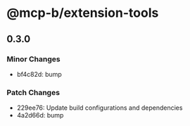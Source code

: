 # @mcp-b/extension-tools

## 0.3.0

### Minor Changes

- bf4c82d: bump

### Patch Changes

- 229ee76: Update build configurations and dependencies
- 4a2d66d: bump
